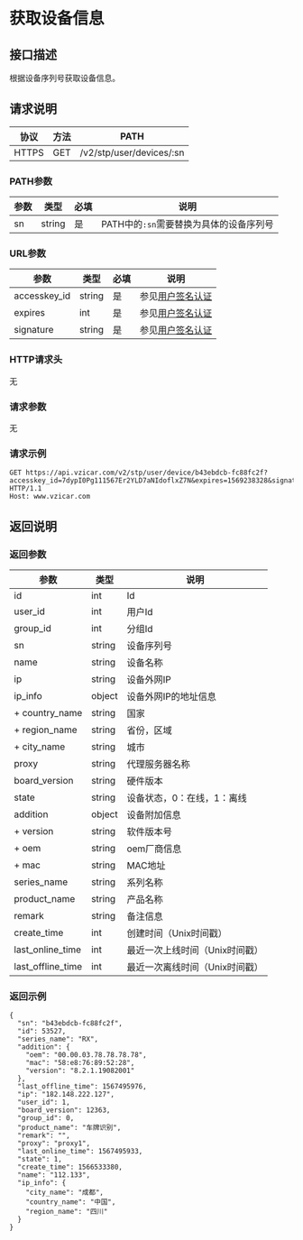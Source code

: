 # 获取设备信息

## 接口描述

根据设备序列号获取设备信息。

## 请求说明

协议 | 方法 | PATH 
---|---|---
HTTPS | GET | /v2/stp/user/devices/:sn

### PATH参数

参数 | 类型 | 必填 | 说明
---|---|---|---
sn | string | 是 | PATH中的`:sn`需要替换为具体的设备序列号

### URL参数

参数 | 类型 | 必填 | 说明
---|---|---|---
accesskey_id | string | 是 | 参见[用户签名认证](/SIGNATURE.md)
expires | int | 是 | 参见[用户签名认证](/SIGNATURE.md)
signature | string | 是 | 参见[用户签名认证](/SIGNATURE.md)

### HTTP请求头

无

### 请求参数

无

### 请求示例

```
GET https://api.vzicar.com/v2/stp/user/device/b43ebdcb-fc88fc2f?accesskey_id=7dypI0Pg111567Er2YLD7aNIdoflxZ7N&expires=1569238328&signature=p58TFsf4KB4Dkvs5oM2ROAKzE6M%3D HTTP/1.1
Host: www.vzicar.com
```

## 返回说明

### 返回参数

参数 | 类型 | 说明
---|---|---
id | int | Id
user_id | int | 用户Id
group_id | int | 分组Id
sn | string | 设备序列号
name | string | 设备名称
ip | string | 设备外网IP
ip_info | object | 设备外网IP的地址信息
+ country_name | string | 国家
+ region_name | string | 省份，区域
+ city_name | string | 城市
proxy | string | 代理服务器名称
board_version | string | 硬件版本
state | string | 设备状态，0：在线，1：离线
addition | object | 设备附加信息
+ version | string | 软件版本号
+ oem | string | oem厂商信息
+ mac | string | MAC地址
series_name | string | 系列名称
product_name | string | 产品名称
remark | string | 备注信息
create_time | int | 创建时间（Unix时间戳）
last_online_time | int | 最近一次上线时间（Unix时间戳）
last_offline_time | int | 最近一次离线时间（Unix时间戳）

### 返回示例

```
{
  "sn": "b43ebdcb-fc88fc2f",
  "id": 53527,
  "series_name": "RX",
  "addition": {
    "oem": "00.00.03.78.78.78.78",
    "mac": "58:e8:76:89:52:28",
    "version": "8.2.1.19082001"
  },
  "last_offline_time": 1567495976,
  "ip": "182.148.222.127",
  "user_id": 1,
  "board_version": 12363,
  "group_id": 0,
  "product_name": "车牌识别",
  "remark": "",
  "proxy": "proxy1",
  "last_online_time": 1567495933,
  "state": 1,
  "create_time": 1566533380,
  "name": "112.133",
  "ip_info": {
    "city_name": "成都",
    "country_name": "中国",
    "region_name": "四川"
  }
}
```